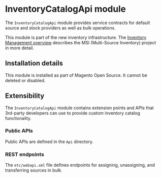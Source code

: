 # InventoryCatalogApi module

The `InventoryCatalogApi` module provides service contracts for default source and stock providers as well as bulk operations. 

This module is part of the new inventory infrastructure. The
[Inventory Management overview](https://devdocs.magento.com/guides/v2.3/inventory/index.html)
describes the MSI (Multi-Source Inventory) project in more detail.

## Installation details

This module is installed as part of Magento Open Source. It cannot be deleted or disabled.

## Extensibility

The `InventoryCatalogApi` module contains extension points and APIs that 3rd-party developers
can use to provide custom inventory catalog functionality.

### Public APIs

Public APIs are defined in the `Api` directory.

### REST endpoints

The `etc/webapi.xml` file defines endpoints for assigning, unassigning, and transferring sources in bulk.
